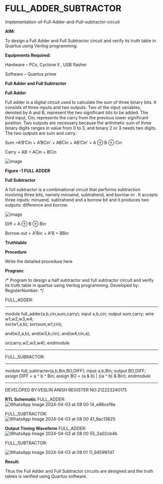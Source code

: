 # FULL_ADDER_SUBTRACTOR

Implementation-of-Full-Adder-and-Full-subtractor-circuit

**AIM:**

To design a Full Adder and Full Subtractor circuit and verify its truth table in Quartus using Verilog programming.

**Equipments Required:**

Hardware – PCs, Cyclone II , USB flasher

Software – Quartus prime

**Full Adder and Full Subtractor**

**Full Adder**

Full adder is a digital circuit used to calculate the sum of three binary bits. It consists of three inputs and two outputs. Two of the input variables, denoted by A and B, represent the two significant bits to be added. The third input, Cin, represents the carry from the previous lower significant position. Two outputs are necessary because the arithmetic sum of three binary digits ranges in value from 0 to 3, and binary 2 or 3 needs two digits. The two outputs are sum and carry.

Sum =A’B’Cin + A’BCin’ + ABCin + AB’Cin’ = A ⊕ B ⊕ Cin 

Carry = AB + ACin + BCin

![image](https://github.com/naavaneetha/FULL_ADDER_SUBTRACTOR/assets/154305477/0f30ba51-5ffb-4198-845f-18e054f675e7)

**Figure -1 FULL ADDER**

**Full Subtractor**

A full subtractor is a combinational circuit that performs subtraction involving three bits, namely minuend, subtrahend, and borrow-in . It accepts three inputs: minuend, subtrahend and a borrow bit and it produces two outputs: difference and borrow.

![image](https://github.com/naavaneetha/FULL_ADDER_SUBTRACTOR/assets/154305477/02b24f51-ab51-4304-9ad6-7b81ffc1ead5)

Diff = A ⊕ B ⊕ Bin 

Borrow out = A'Bin + A'B + BBin

**Truthtable**

**Procedure**

Write the detailed procedure here

**Program:**

/* Program to design a half subtractor and full subtractor circuit and verify its truth table in quartus using Verilog programming. Developed by: RegisterNumber:
*/

FULL_ADDER:
***
module full_adder(a,b,cin,sum,carry);
input a,b,cin;
output sum,carry;
wire w1,w2,w3,w4;       
xor(w1,a,b);
xor(sum,w1,cin);        

and(w2,a,b);
and(w3,b,cin);
and(w4,cin,a);

or(carry,w2,w3,w4);
endmodule
***
FULL_SUBRACTOR:
***
module full_subtracter(a,b,Bin,BO,DIFF);
input a,b,Bin;
output BO,DIFF;
assign DIFF = a ^ b ^ Bin;
  assign BO = (a & b) | ((a ^ b) & Bin);
endmodule

***
DEVELOPED BY:VESLIN ANISH
REGISTER NO:212223240175

**RTL Schematic**
FULL_ADDER:
![WhatsApp Image 2024-04-03 at 08 00 14_e86ce16e](https://github.com/veslin23000303/FULL_ADDER_SUBTRACTOR/assets/151148539/ebadfbf8-c469-4197-8bf3-a0492548419e)

FULL_SUBTRACTOR:
![WhatsApp Image 2024-04-03 at 08 00 41_9ac13625](https://github.com/veslin23000303/FULL_ADDER_SUBTRACTOR/assets/151148539/30b8c910-7fa2-46ac-bd1e-1d5e40e5f3d4)




**Output Timing Waveform**
FULL_ADDER:
![WhatsApp Image 2024-04-03 at 08 00 55_2a02cb4b](https://github.com/veslin23000303/FULL_ADDER_SUBTRACTOR/assets/151148539/acbe3cd0-7a92-4e1b-8fa8-57e6294a5ff0)


FULL_SUBTRACTOR:

![WhatsApp Image 2024-04-03 at 08 01 11_945997d7](https://github.com/veslin23000303/FULL_ADDER_SUBTRACTOR/assets/151148539/88b9a2eb-6db1-4c25-b24d-7c98323bbd41)


**Result:**

Thus the Full Adder and Full Subtractor circuits are designed and the truth tables is verified using Quartus software.



